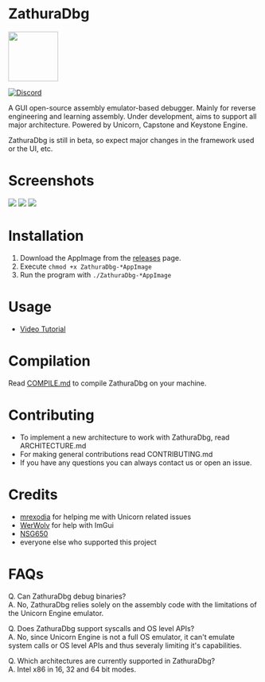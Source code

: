 # ZathuraDbg
<img width="100" src="https://i.ibb.co/wCfN9dg/a-simplistic-app-icon-illustration-of-a-mysterious-8-Nv13mot-SFSz3-GY8uhfpd-Q-yms-YVJp-JS8u-Swlx-KNK.jpg">

[![Discord](https://img.shields.io/badge/chat-on%20Discord-green.svg)](https://discord.gg/dyMuwaZfPf)

A GUI open-source assembly emulator-based debugger. Mainly for reverse engineering and learning assembly. Under development, aims to support all major architecture. Powered by Unicorn, Capstone and Keystone Engine.

ZathuraDbg is still in beta, so expect major changes in the framework used or the UI, etc.

# Screenshots
<img src="https://i.ibb.co/7SYVRZG/image.png">

<img src="https://i.ibb.co/s90gWVq/image.png">

<img src="https://i.ibb.co/Kytmwj1/image.png">

# Installation
1. Download the AppImage from the [releases](https://github.com/ZathuraDbg/ZathuraDbg/releases) page.
2. Execute `chmod +x ZathuraDbg-*AppImage`
2. Run the program with `./ZathuraDbg-*AppImage`

# Usage
- [Video Tutorial](https://www.youtube.com/watch?v=NMq5xL3v2hw)

# Compilation
Read [COMPILE.md](/COMPILE.md) to compile ZathuraDbg on your machine.

# Contributing
- To implement a new architecture to work with ZathuraDbg, read ARCHITECTURE.md
- For making general contributions read CONTRIBUTING.md
- If you have any questions you can always contact us or open an issue.

# Credits
- [mrexodia](https://github.com/mrexodia) for helping me with Unicorn related issues
- [WerWolv](https://github.com/WerWolv/) for help with ImGui
- [NSG650](https://github.com/NSG650)
- everyone else who supported this project

# FAQs
Q. Can ZathuraDbg debug binaries?    
A. No, ZathuraDbg relies solely on the assembly code with the limitations of the Unicorn Engine emulator.    
    
Q. Does ZathuraDbg support syscalls and OS level APIs?    
A. No, since Unicorn Engine is not a full OS emulator, it can't emulate system calls or OS level APIs and thus severaly limiting it's capabilities.    

Q. Which architectures are currently supported in ZathuraDbg?    
A. Intel x86 in 16, 32 and 64 bit modes.
